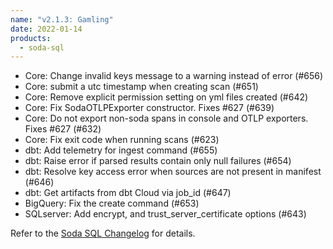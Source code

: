 ```yaml
---
name: "v2.1.3: Gamling"
date: 2022-01-14
products:
  - soda-sql
---
```


* Core: Change invalid keys message to a warning instead of error (#656)
* Core: submit a utc timestamp when creating scan (#651)
* Core: Remove explicit permission setting on yml files created (#642)
* Core: Fix SodaOTLPExporter constructor. Fixes #627 (#639)
* Core: Do not export non-soda spans in console and OTLP exporters. Fixes #627 (#632)
* Core: Fix exit code when running scans (#623)
* dbt: Add telemetry for ingest command (#655)
* dbt: Raise error if parsed results contain only null failures (#654)
* dbt: Resolve key access error when sources are not present in manifest (#646)
* dbt: Get artifacts from dbt Cloud via job_id (#647)
* BigQuery: Fix the create command (#653)
* SQLserver: Add encrypt, and trust_server_certificate options (#643)

Refer to the <a href="https://github.com/sodadata/soda-sql/blob/main/CHANGELOG.md" target="_blank">Soda SQL Changelog</a> for details.